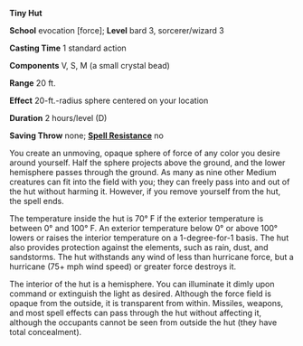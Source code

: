  **Tiny Hut**

**School** evocation [force]; **Level** bard 3, sorcerer/wizard 3

**Casting Time** 1 standard action

**Components** V, S, M (a small crystal bead)

**Range** 20 ft.

**Effect** 20-ft.-radius sphere centered on your location

**Duration** 2 hours/level (D)

**Saving Throw** none; **[Spell Resistance](../glossary.md#_spell-resistance)** no

You create an unmoving, opaque sphere of force of any color you desire around yourself. Half the sphere projects above the ground, and the lower hemisphere passes through the ground. As many as nine other Medium creatures can fit into the field with you; they can freely pass into and out of the hut without harming it. However, if you remove yourself from the hut, the spell ends.

The temperature inside the hut is 70° F if the exterior temperature is between 0° and 100° F. An exterior temperature below 0° or above 100° lowers or raises the interior temperature on a 1-degree-for-1 basis. The hut also provides protection against the elements, such as rain, dust, and sandstorms. The hut withstands any wind of less than hurricane force, but a hurricane (75+ mph wind speed) or greater force destroys it.

The interior of the hut is a hemisphere. You can illuminate it dimly upon command or extinguish the light as desired. Although the force field is opaque from the outside, it is transparent from within. Missiles, weapons, and most spell effects can pass through the hut without affecting it, although the occupants cannot be seen from outside the hut (they have total concealment).

